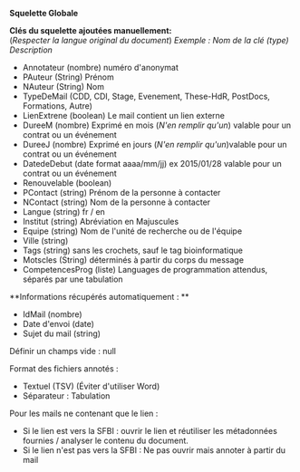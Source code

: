 **Squelette Globale**

**Clés du squelette ajoutées manuellement:**   
(*Respecter la langue original du document*)
*Exemple : Nom de la clé (type) Description*

* Annotateur (nombre) numéro d'anonymat
* PAuteur (String) Prénom 
* NAuteur  (String) Nom 
* TypeDeMail (CDD, CDI, Stage, Evenement, These-HdR, PostDocs, Formations, Autre)
* LienExtrene (boolean) Le mail contient un lien externe
* DureeM (nombre) Exprimé en mois (*N'en remplir qu'un*) valable pour un contrat ou un événement
* DureeJ (nombre) Exprimé en jours (*N'en remplir qu'un*)valable pour un contrat ou un événement
* DatedeDebut (date format aaaa/mm/jj) ex 2015/01/28 valable pour un contrat ou un événement
* Renouvelable (boolean) 
* PContact (string) Prénom de la personne à contacter
* NContact (string) Nom de la personne à contacter
* Langue (string) fr / en 
* Institut (string) Abréviation en Majuscules
* Equipe  (string) Nom de l'unité de recherche ou de l'équipe
* Ville (string) 
* Tags (string) sans les crochets, sauf le tag bioinformatique
* Motscles (String) déterminés à partir du corps du message
* CompetencesProg (liste) Languages de programmation attendus, séparés par une tabulation


**Informations récupérés automatiquement : **
* IdMail (nombre)
* Date d'envoi (date) 
* Sujet du mail (string)



Définir un champs vide : null 

Format des fichiers annotés : 
* Textuel (TSV) (Éviter d'utiliser Word)
* Séparateur : Tabulation


Pour les mails ne contenant que le lien : 
* Si le lien est vers la SFBI : ouvrir le lien et réutiliser les métadonnées fournies / analyser le contenu du document.
* Si le lien n'est pas vers la SFBI : Ne pas ouvrir mais annoter à partir du mail

